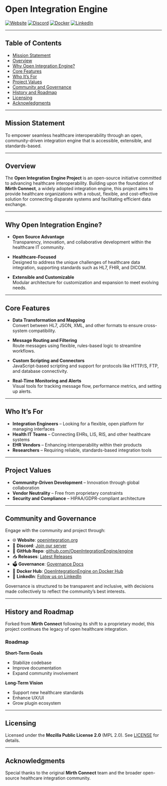 # Open Integration Engine

[![Website](https://img.shields.io/badge/website-openintegration.org-blue)](https://openintegration.org)
[![Discord](https://img.shields.io/discord/1358522097667936328?label=Join%20our%20Discord&logo=discord&style=flat)](https://discord.gg/rMg5RS9SZa)
[![Docker](https://img.shields.io/badge/docker-openintegrationengine-blue?logo=docker&style=flat)](https://hub.docker.com/u/openintegrationengine)
[![LinkedIn](https://img.shields.io/badge/linkedin-follow-blue?logo=linkedin&style=flat)](https://www.linkedin.com/company/open-integration-engine)

---
## Table of Contents

- [Mission Statement](#mission-statement)
- [Overview](#overview)
- [Why Open Integration Engine?](#why-open-integration-engine)
- [Core Features](#core-features)
- [Who It’s For](#who-its-for)
- [Project Values](#project-values)
- [Community and Governance](#community-and-governance)
- [History and Roadmap](#history-and-roadmap)
- [Licensing](#licensing)
- [Acknowledgments](#acknowledgments)

---
## Mission Statement

To empower seamless healthcare interoperability through an open, community-driven integration engine that is accessible, extensible, and standards-based.

---

## Overview

The **Open Integration Engine Project** is an open-source initiative committed to advancing healthcare interoperability. Building upon the foundation of **Mirth Connect**, a widely adopted integration engine, this project aims to provide healthcare organizations with a robust, flexible, and cost-effective solution for connecting disparate systems and facilitating efficient data exchange.

---

## Why Open Integration Engine?

- **Open Source Advantage**  
  Transparency, innovation, and collaborative development within the healthcare IT community.

- **Healthcare-Focused**  
  Designed to address the unique challenges of healthcare data integration, supporting standards such as HL7, FHIR, and DICOM.

- **Extensible and Customizable**  
  Modular architecture for customization and expansion to meet evolving needs.

---

## Core Features

- **Data Transformation and Mapping**  
  Convert between HL7, JSON, XML, and other formats to ensure cross-system compatibility.

- **Message Routing and Filtering**  
  Route messages using flexible, rules-based logic to streamline workflows.

- **Custom Scripting and Connectors**  
  JavaScript-based scripting and support for protocols like HTTP/S, FTP, and database connectivity.

- **Real-Time Monitoring and Alerts**  
  Visual tools for tracking message flow, performance metrics, and setting up alerts.

---

## Who It’s For

- **Integration Engineers** – Looking for a flexible, open platform for managing interfaces  
- **Health IT Teams** – Connecting EHRs, LIS, RIS, and other healthcare systems  
- **EHR Vendors** – Enhancing interoperability within their products  
- **Researchers** – Requiring reliable, standards-based integration tools

---

## Project Values

- **Community-Driven Development** – Innovation through global collaboration  
- **Vendor Neutrality** – Free from proprietary constraints  
- **Security and Compliance** – HIPAA/GDPR-compliant architecture

---

## Community and Governance

Engage with the community and project through:

- 🌐 **Website**: [openintegration.org](https://openintegration.org)  
- 💬 **Discord**: [Join our server](https://discord.gg/azdehW2Zrx)  
- 📂 **GitHub Repo**: [github.com/OpenIntegrationEngine/engine](https://github.com/OpenIntegrationEngine/engine)  
- 📥 **Releases**: [Latest Releases](https://github.com/OpenIntegrationEngine/engine/releases)  
- 🗳️ **Governance**: [Governance Docs](https://github.com/OpenIntegrationEngine/governance)  
- 🐳 **Docker Hub**: [OpenIntegrationEngine on Docker Hub](https://hub.docker.com/u/openintegrationengine)
- 🔗 **LinkedIn**: [Follow us on LinkedIn](https://www.linkedin.com/company/open-integration-engine)

Governance is structured to be transparent and inclusive, with decisions made collectively to reflect the community’s best interests.

---

## History and Roadmap

Forked from **Mirth Connect** following its shift to a proprietary model, this project continues the legacy of open healthcare integration.

### Roadmap

**Short-Term Goals**
- Stabilize codebase  
- Improve documentation  
- Expand community involvement

**Long-Term Vision**
- Support new healthcare standards  
- Enhance UX/UI  
- Grow plugin ecosystem

---

## Licensing

Licensed under the **Mozilla Public License 2.0** (MPL 2.0). See [LICENSE](./LICENSE) for details.

---

## Acknowledgments

Special thanks to the original **Mirth Connect** team and the broader open-source healthcare integration community.
